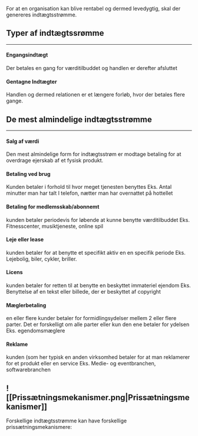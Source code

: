 
For at en organisation kan blive rentabel og dermed levedygtig, skal der genereres indtægtsstrømme. 

## Typer af indtægtssrømme
---
#### Engangsindtægt
Der betales en gang for værditilbuddet og handlen er derefter afsluttet

#### Gentagne Indtægter
Handlen og dermed relationen er et længere forløb, hvor der betales flere gange.

## De mest almindelige indtægtsstrømme
---
#### Salg af værdi
Den mest almindelige form for indtægtsstrøm er modtage betaling for at overdrage ejerskab af et fysisk produkt. 

#### Betaling ved brug
Kunden betaler i forhold til hvor meget tjenesten benyttes
Eks. Antal minutter man har talt I telefon, nætter man har overnattet på hottellet
#### Betaling for medlemsskab/abonnemt
kunden betaler periodevis for løbende at kunne benytte værditilbuddet
Eks. Fitnesscenter, musiktjeneste, online spil
#### Leje eller lease
kunden betaler for at benytte et specifikt aktiv en en specifik periode
Eks. Lejebolig, biler, cykler, briller.

#### Licens
kunden betaler for retten til at benytte en beskyttet immateriel ejendom
Eks. Benyttelse af en tekst eller billede, der er beskyttet af copyright
#### Mæglerbetaling
en eller flere kunder betaler for formidlingsydelser mellem 2 eller flere parter. Det er forskelligt om alle parter eller kun den ene betaler for ydelsen
Eks. egendomsmæglere
#### Reklame
kunden (som her typisk en anden virksomhed betaler for at man reklamerer for et produkt eller en service
Eks. Medie- og eventbranchen, softwarebranchen
## ![[Prissætningsmekanismer.png|Prissætningsmekanismer]]
Forskellige indtægtsstrømme kan have forskellige prissætningsmekanismere:

